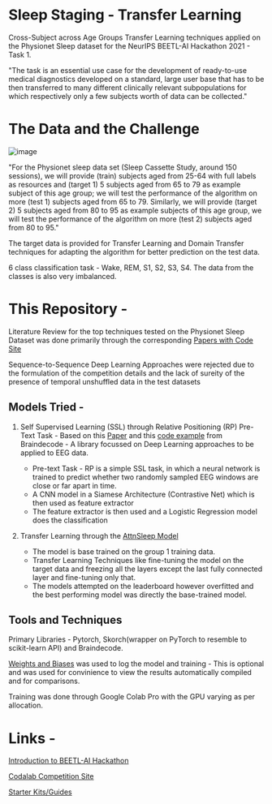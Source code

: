 # Sleep Staging - Transfer Learning
Cross-Subject across Age Groups Transfer Learning techniques applied on the Physionet Sleep dataset for the NeurIPS BEETL-AI Hackathon 2021 - Task 1.

"The task is an essential use case for the development of ready-to-use medical diagnostics developed on a standard, large user base that has to be then transferred to many different clinically relevant subpopulations for which respectively only a few subjects worth of data can be collected."

# The Data and the Challenge
![image](https://user-images.githubusercontent.com/47829318/136428698-bac43191-e429-46c3-b2b9-cecae0cb5794.png)

"For the Physionet sleep data set (Sleep Cassette Study, around 150 sessions), we will provide (train) subjects aged from 25-64 with full labels as resources and (target 1) 5 subjects aged from 65 to 79 as example subject of this age group; we will test the performance of the algorithm on more (test 1) subjects aged from 65 to 79. Similarly, we will provide (target 2) 5 subjects aged from 80 to 95 as example subjects of this age group, we will test the performance of the algorithm on more (test 2) subjects aged from 80 to 95."

The target data is provided for Transfer Learning and Domain Transfer techniques for adapting the algorithm for better prediction on the test data.

6 class classification task - Wake, REM, S1, S2, S3, S4.
The data from the classes is also very imbalanced.

# This Repository -
Literature Review for the top techniques tested on the Physionet Sleep Dataset was done primarily through the corresponding [Papers with Code Site](https://paperswithcode.com/dataset/sleep-edf)

Sequence-to-Sequence Deep Learning Approaches were rejected due to the formulation of the competition details and the lack of sureity of the presence of temporal unshuffled data in the test datasets

## Models Tried - 
1. Self Supervised Learning (SSL) through Relative Positioning (RP) Pre-Text Task - Based on this [Paper](https://arxiv.org/abs/2007.16104) and this [code example](https://braindecode.org/auto_examples/plot_relative_positioning.html#) from Braindecode - A library focussed on Deep Learning approaches to be applied to EEG data.
    - Pre-text Task - RP is a simple SSL task, in which a neural network is trained to predict whether two randomly sampled EEG windows are close or far apart in time.
    - A CNN model in a Siamese Architecture (Contrastive Net) which is then used as feature extractor
    - The feature extractor is then used and a Logistic Regression model does the classification


2. Transfer Learning through the [AttnSleep Model](https://paperswithcode.com/paper/an-attention-based-deep-learning-approach-for)
    - The model is base trained on the group 1 training data.
    - Transfer Learning Techniques like fine-tuning the model on the target data and freezing all the layers except the last fully connected layer and fine-tuning only that.
    - The models attempted on the leaderboard however overfitted and the best performing model was directly the base-trained model.
  

## Tools and Techniques

Primary Libraries - Pytorch, Skorch(wrapper on PyTorch to resemble to scikit-learn API) and Braindecode.

[Weights and Biases](https://wandb.ai/) was used to log the model and training - This is optional and was used for convinience to view the results automatically compiled and for comparisons.

Training was done through Google Colab Pro with the GPU varying as per allocation.

# Links -
[Introduction to BEETL-AI Hackathon](https://beetl.ai/introduction)

[Codalab Competition Site](https://competitions.codalab.org/competitions/33427)

[Starter Kits/Guides](https://github.com/XiaoxiWei/NeurIPS_BEETL)
